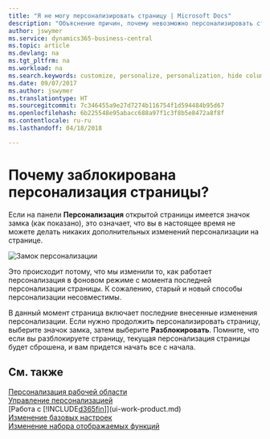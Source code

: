 ```yaml
---
title: "Я не могу персонализировать страницу | Microsoft Docs"
description: "Объяснение причин, почему невозможно персонализировать страницу и как разблокировать страницу, чтобы ее можно было персонализировать."
author: jswymer
ms.service: dynamics365-business-central
ms.topic: article
ms.devlang: na
ms.tgt_pltfrm: na
ms.workload: na
ms.search.keywords: customize, personalize, personalization, hide columns, remove fields, move fields
ms.date: 09/07/2017
ms.author: jswymer
ms.translationtype: HT
ms.sourcegitcommit: 7c346455a9e27d7274b116754f1d594484b95d67
ms.openlocfilehash: 6b225548e95abacc688a97f1c3f8b5e8472a8f8f
ms.contentlocale: ru-ru
ms.lasthandoff: 04/18/2018

---
```

# <a name="why-a-page-is-locked-from-personalizing"></a>Почему заблокирована персонализация страницы?
Если на панели **Персонализация** открытой страницы имеется значок замка (как показано), это означает, что вы в настоящее время не можете делать никаких дополнительных изменений персонализации на странице.

![Замок персонализации](media/personalization-locked.png "Замок персонализации")

Это происходит потому, что мы изменили то, как работает персонализация в фоновом режиме с момента последней персонализации страницы. К сожалению, старый и новый способы персонализации несовместимы.

В данный момент страница включает последние внесенные изменения персонализации. Если нужно продолжить персонализировать страницу, выберите значок замка, затем выберите **Разблокировать**. Помните, что если вы разблокируете страницу, текущая персонализация страницы будет сброшена, и вам придется начать все с начала.


## <a name="see-also"></a>См. также
[Персонализация рабочей области](ui-personalization-manage.md)  
[Управление персонализацией](ui-personalization-manage.md)  
[Работа с [!INCLUDE[d365fin](includes/d365fin_md.md)]](ui-work-product.md)  
[Изменение базовых настроек](ui-change-basic-settings.md)  
[Изменение набора отображаемых функций](ui-experiences.md)  

